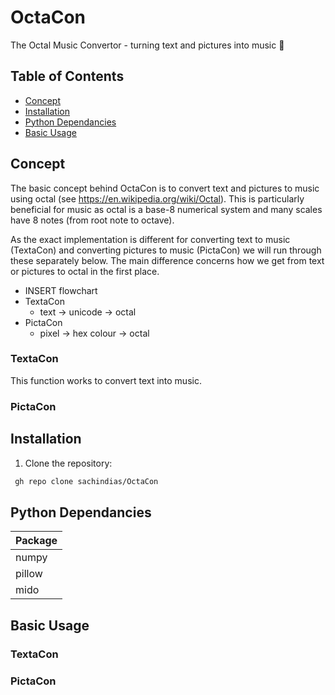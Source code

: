 # OctaCon
The Octal Music Convertor - turning text and pictures into music 🎵

## Table of Contents
- [Concept](#concept)
- [Installation](#installation)
- [Python Dependancies](#python-dependancies)
- [Basic Usage](#basic-usage)

## Concept
The basic concept behind OctaCon is to convert text and pictures to music using octal (see https://en.wikipedia.org/wiki/Octal). 
This is particularly beneficial for music as octal is a base-8 numerical system and many scales have 8 notes (from root note to octave). 

As the exact implementation is different for converting text to music (TextaCon) and converting pictures to music (PictaCon) we will run through these separately below. 
The main difference concerns how we get from text or pictures to octal in the first place.

- INSERT flowchart
- TextaCon
  - text -> unicode -> octal
- PictaCon
  - pixel -> hex colour -> octal

### TextaCon
This function works to convert text into music.






### PictaCon


## Installation
1. Clone the repository:
```bash
 gh repo clone sachindias/OctaCon
```

## Python Dependancies
| Package |
|----------|
| numpy |
| pillow |
| mido |

## Basic Usage

### TextaCon



### PictaCon


